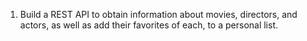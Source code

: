 1. Build a REST API to obtain information about movies, directors, and actors, as well as add their favorites of each, to a personal list.

